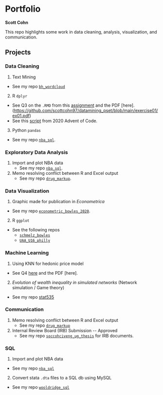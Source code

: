 # Portfolio
**Scott Cohn**

This repo highlights some work in data cleaning, analysis, visualization, and communication.

## Projects

### Data Cleaning

1. Text Mining
  - See my repo [`bh_wordcloud`](https://github.com/scottcohn97/bh_wordcloud)
2. R `dplyr`
  - See Q3 on the `.RMD` from this [assignment](https://github.com/scottcohn97/datamining_pset/blob/main/exercise01/ex01.Rmd) and the PDF [here].(https://github.com/scottcohn97/datamining_pset/blob/main/exercise01/ex01.pdf)
  - See this [script](https://github.com/scottcohn97/advent2020/blob/main/advent2020_04.R) from 2020 Advent of Code.
3. Python `pandas`
  - See my repo [`nba_sql`](https://github.com/scottcohn97/nba_sql/blob/main/nba-sql.ipynb).


### Exploratory Data Analysis

1. Import and plot NBA data
    - See my repo [`nba_sql`](https://github.com/scottcohn97/nba_sql/blob/main/nba-sql.ipynb).
2. Memo resolving conflict between R and Excel output
    - See my repo [`drug_markup`](https://github.com/scottcohn97/drug_markup).

### Data Visualization

1. Graphic made for publication in *Econometrica*
  - See my repo [`econometric_bowles_2020`](https://github.com/scottcohn97/econometrica_bowles_2020).
2. R `ggplot`
  - See the following repos
    + [`schmelz_bowles`](https://github.com/scottcohn97/schmelz_bowles/blob/main/bowles_schmelz.ipynb)
    + [`UAA_U16_philly`](https://github.com/scottcohn97/UAA_U16_philly)
  
### Machine Learning

1. Using KNN for hedonic price model
  - See Q4 [here](https://github.com/scottcohn97/datamining_pset/blob/main/exercise01/ex01.Rmd) and the PDF [here]. 
2. *Evolution of wealth inequality in simulated networks* (Network simulation / Game theory)
  - See my repo [stat535](https://github.com/scottcohn97/stat535)

### Communication

1. Memo resolving conflict between R and Excel output
   - See my repo [`drug_markup`](https://github.com/scottcohn97/drug_markup)
2. Internal Review Board (IRB) Submission -- Approved
    - See my repo [`soccohciveng_ug_thesis`](https://github.com/scottcohn97/soccohciveng_ug_thesis/tree/master/Appendix) for IRB documents.

### SQL

1. Import and plot NBA data
  - See my repo [`nba_sql`](https://github.com/scottcohn97/nba_sql/blob/main/nba-sql.ipynb)
2. Convert stata `.dta` files to a SQL db using MySQL
  - See my repo [`wooldridge_sql`](https://github.com/scottcohn97/wooldridge_sql)
  
